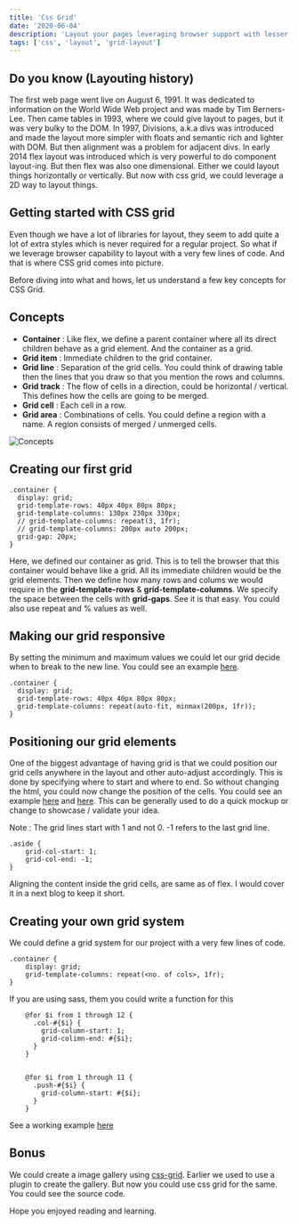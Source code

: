 ```yaml
---
title: 'Css Grid'
date: '2020-06-04'
description: 'Layout your pages leveraging browser support with lesser lines of code. No need to use a bulky framework'
tags: ['css', 'layout', 'grid-layout']
---
```


## Do you know (Layouting history)

The first web page went live on August 6, 1991. It was dedicated to information on the World Wide Web project and was made by Tim Berners-Lee. Then came tables in 1993, where we could give layout to pages, but it was very bulky to the DOM. In 1997, Divisions, a.k.a divs was introduced and made the layout more simpler with floats and semantic rich and lighter with DOM. But then alignment was a problem for adjacent divs. In early 2014 flex layout was introduced which is very powerful to do component layout-ing. But then flex was also one dimensional. Either we could layout things horizontally or vertically. But now with css grid, we could leverage a 2D way to layout things.

## Getting started with CSS grid

Even though we have a lot of libraries for layout, they seem to add quite a lot of extra styles which is never required for a regular project. So what if we leverage browser capability to layout with a very few lines of code. And that is where CSS grid comes into picture.

Before diving into what and hows, let us understand a few key concepts for CSS Grid.

## Concepts

- **Container** : Like flex, we define a parent container where all its direct children behave as a grid element. And the container as a grid.
- **Grid item** : Immediate children to the grid container.
- **Grid line** : Separation of the grid cells. You could think of drawing table then the lines that you draw so that you mention the rows and columns.
- **Grid track** : The flow of cells in a direction, could be horizontal / vertical. This defines how the cells are going to be merged.
- **Grid cell** : Each cell in a row.
- **Grid area** : Combinations of cells. You could define a region with a name. A region consists of merged / unmerged cells.

![Concepts](/css-grid-blog-1.png)

## Creating our first grid

```
.container {
  display: grid;
  grid-template-rows: 40px 40px 80px 80px;
  grid-template-columns: 130px 230px 330px;
  // grid-template-columns: repeat(3, 1fr);
  // grid-template-columns: 200px auto 200px;
  grid-gap: 20px;
}
```

Here, we defined our container as grid. This is to tell the browser that this container would behave like a grid. All its immediate children would be the grid elements. Then we define how many rows and colums we would require in the **grid-template-rows** &amp; **grid-template-columns**. We specify the space between the cells with **grid-gaps**. See it is that easy. You could also use repeat and % values as well.

## Making our grid responsive

By setting the minimum and maximum values we could let our grid decide when to break to the new line. You could see an example [here](https://jagatjeevan.github.io/css-grid/2.html).

```
.container {
  display: grid;
  grid-template-rows: 40px 40px 80px 80px;
  grid-template-columns: repeat(auto-fit, minmax(200px, 1fr));
}
```

## Positioning our grid elements

One of the biggest advantage of having grid is that we could position our grid cells anywhere in the layout and other auto-adjust accordingly. This is done by specifying where to start and where to end. So without changing the html, you could now change the position of the cells. You could see an example [here](https://jagatjeevan.github.io/css-grid/3.html) and [here](https://jagatjeevan.github.io/css-grid/5.html). This can be generally used to do a quick mockup or change to showcase / validate your idea.

Note : The grid lines start with 1 and not 0. -1 refers to the last grid line.

```
.aside {
    grid-col-start: 1;
    grid-col-end: -1;
}
```

Aligning the content inside the grid cells, are same as of flex. I would cover it in a next blog to keep it short.

## Creating your own grid system

We could define a grid system for our project with a very few lines of code.

```
.container {
    display: grid;
    grid-template-columns: repeat(<no. of cols>, 1fr);
}
```

If you are using sass, them you could write a function for this

```
    @for $i from 1 through 12 {
      .col-#{$i} {
        grid-column-start: 1;
        grid-colimn-end: #{$i};
      }
    }


    @for $i from 1 through 11 {
      .push-#{$i} {
        grid-column-start: #{$i};
      }
    }
```

See a working example [here](https://jagatjeevan.github.io/css-grid/4.html)

## Bonus

We could create a image gallery using [css-grid](https://jagatjeevan.github.io/css-grid/image-gallery.html). Earlier we used to use a plugin to create the gallery. But now you could use css grid for the same. You could see the source code.

Hope you enjoyed reading and learning.
